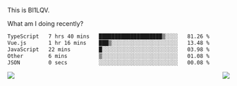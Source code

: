 This is BI1LQV.

What am I doing recently?

<!--START_SECTION:waka-->

```txt
TypeScript   7 hrs 40 mins   ████████████████████▒░░░░   81.26 %
Vue.js       1 hr 16 mins    ███▒░░░░░░░░░░░░░░░░░░░░░   13.48 %
JavaScript   22 mins         █░░░░░░░░░░░░░░░░░░░░░░░░   03.98 %
Other        6 mins          ▒░░░░░░░░░░░░░░░░░░░░░░░░   01.08 %
JSON         0 secs          ░░░░░░░░░░░░░░░░░░░░░░░░░   00.08 %
```

<!--END_SECTION:waka-->
<img align="right" src="https://github-readme-stats.vercel.app/api?username=bi1lqv&show_icons=true&count_private=true">

<img src="https://metrics.lecoq.io/bi1lqv?template=classic&base.activity=0&base.community=0&base.repositories=0&base.metadata=0&isocalendar=1&base=header%2C%20activity%2C%20community%2C%20repositories%2C%20metadata&base.indepth=false&base.hireable=false&isocalendar=false&isocalendar.duration=full-year&config.timezone=Asia%2FShanghai">
